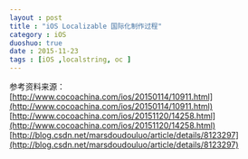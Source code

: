 ```yaml
---
layout : post
title : "iOS Localizable 国际化制作过程"
category : iOS
duoshuo: true
date : 2015-11-23
tags : [iOS ,localstring, oc ]
---
```






参考资料来源：   
[http://www.cocoachina.com/ios/20150114/10911.html](http://www.cocoachina.com/ios/20150114/10911.html)   
[http://www.cocoachina.com/ios/20151120/14258.html](http://www.cocoachina.com/ios/20151120/14258.html)   
[http://blog.csdn.net/marsdoudouluo/article/details/8123297](http://blog.csdn.net/marsdoudouluo/article/details/8123297)   
